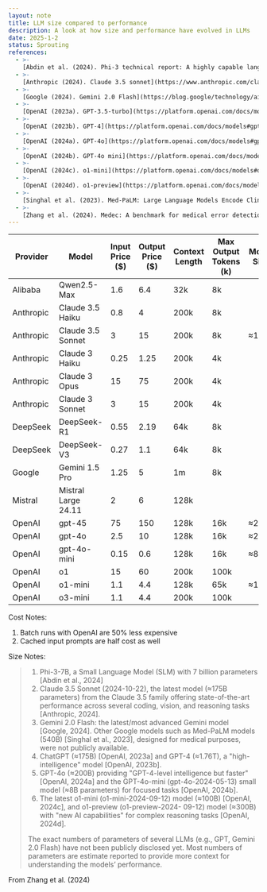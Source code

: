 ```yaml
---
layout: note
title: LLM size compared to performance
description: A look at how size and performance have evolved in LLMs
date: 2025-1-2
status: Sprouting
references:
  - >-
    [Abdin et al. (2024). Phi-3 technical report: A highly capable language model locally on your phone](https://arxiv.org/abs/2404.14219)
  - >-
    [Anthropic (2024). Claude 3.5 sonnet](https://www.anthropic.com/claude/sonnet)
  - >-
    [Google (2024). Gemini 2.0 Flash](https://blog.google/technology/ai/gemini-2-0/)
  - >-
    [OpenAI (2023a). GPT-3.5-turbo](https://platform.openai.com/docs/models#gpt-3-5-turbo)
  - >-
    [OpenAI (2023b). GPT-4](https://platform.openai.com/docs/models#gpt-4-turbo-and-gpt-4)
  - >-
    [OpenAI (2024a). GPT-4o](https://platform.openai.com/docs/models#gpt-4o)
  - >-
    [OpenAI (2024b). GPT-4o mini](https://platform.openai.com/docs/models#gpt-4o-mini)
  - >-
    [OpenAI (2024c). o1-mini](https://platform.openai.com/docs/models#o1)
  - >-
    [OpenAI (2024d). o1-preview](https://platform.openai.com/docs/models#o1-preview)
  - >-
    [Singhal et al. (2023). Med-PaLM: Large Language Models Encode Clinical Knowledge](https://arxiv.org/abs/2212.13138)
  - >-
    [Zhang et al. (2024). Medec: A benchmark for medical error detection and correction in clinical notes](https://arxiv.org/pdf/2412.19260)
---
```



| Provider  | Model               | Input Price ($) | Output Price ($) | Context Length | Max Output Tokens (k) | Model Size |
|-----------|---------------------|-----------------|------------------|----------------|-----------------------|------------|
| Alibaba   | Qwen2.5-Max         | 1.6             | 6.4              | 32k            | 8k                    |            |
| Anthropic | Claude 3.5 Haiku    | 0.8             | 4                | 200k           | 8k                    |            |
| Anthropic | Claude 3.5 Sonnet   | 3               | 15               | 200k           | 8k                    | ≈175B      |
| Anthropic | Claude 3 Haiku      | 0.25            | 1.25             | 200k           | 4k                    |            |
| Anthropic | Claude 3 Opus       | 15              | 75               | 200k           | 4k                    |            |
| Anthropic | Claude 3 Sonnet     | 3               | 15               | 200k           | 4k                    |            |
| DeepSeek  | DeepSeek-R1         | 0.55            | 2.19             | 64k            | 8k                    |            |
| DeepSeek  | DeepSeek-V3         | 0.27            | 1.1              | 64k            | 8k                    |            |
| Google    | Gemini 1.5 Pro      | 1.25            | 5                | 1m             | 8k                    |            |
| Mistral   | Mistral Large 24.11 | 2               | 6                | 128k           |                       |            |
| OpenAI    | gpt-45              | 75              | 150              | 128k           | 16k                   | ≈200B      | 
| OpenAI    | gpt-4o              | 2.5             | 10               | 128k           | 16k                   | ≈200B      |
| OpenAI    | gpt-4o-mini         | 0.15            | 0.6              | 128k           | 16k                   | ≈8B        |
| OpenAI    | o1                  | 15              | 60               | 200k           | 100k                  |            |
| OpenAI    | o1-mini             | 1.1             | 4.4              | 128k           | 65k                   | ≈100B      |
| OpenAI    | o3-mini             | 1.1             | 4.4              | 200k           | 100k                  |            |

Cost Notes:
1. Batch runs with OpenAI are 50% less expensive
2. Cached input prompts are half cost as well

Size Notes:
> 1. Phi-3-7B, a Small Language Model (SLM) with 7 billion parameters [Abdin et al., 2024]
> 2. Claude 3.5 Sonnet (2024-10-22), the latest model (≈175B parameters) from the Claude 3.5 family offering
>    state-of-the-art performance across several coding, vision, and reasoning tasks [Anthropic, 2024].
> 3. Gemini 2.0 Flash: the latest/most advanced Gemini model [Google, 2024]. Other Google models such as
>    Med-PaLM models (540B) [Singhal et al., 2023], designed for medical purposes, were not publicly available.
> 4. ChatGPT (≈175B) [OpenAI, 2023a] and GPT-4 (≈1.76T), a "high-intelligence" model [OpenAI, 2023b].
> 5. GPT-4o (≈200B) providing "GPT-4-level intelligence but faster" [OpenAI, 2024a] and the GPT-4o-mini
>    (gpt-4o-2024-05-13) small model (≈8B parameters) for focused tasks [OpenAI, 2024b].
> 6. The latest o1-mini (o1-mini-2024-09-12) model (≈100B) [OpenAI, 2024c], and o1-preview (o1-preview-2024-
>    09-12) model (≈300B) with "new AI capabilities" for complex reasoning tasks [OpenAI, 2024d]. 
> 
> The exact numbers of parameters of several LLMs (e.g., GPT, Gemini 2.0 Flash) have not been publicly disclosed yet.
> Most numbers of parameters are estimate reported to provide more context for understanding the models’ performance.

From Zhang et al. (2024)
